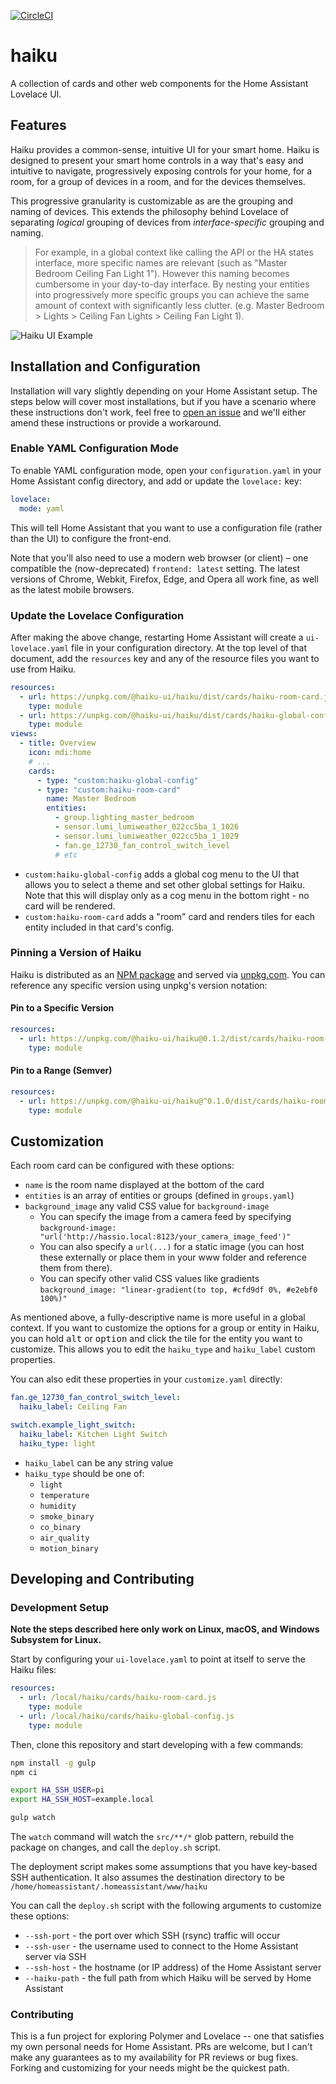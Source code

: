 [![CircleCI](https://circleci.com/gh/lukiffer/haiku.svg?style=svg)](https://circleci.com/gh/lukiffer/haiku)

# haiku
A collection of cards and other web components for the Home Assistant Lovelace UI.


## Features
Haiku provides a common-sense, intuitive UI for your smart home. Haiku is designed to present your smart home controls
in a way that's easy and intuitive to navigate, progressively exposing controls for your home, for a room, for a group
of devices in a room, and for the devices themselves.

This progressive granularity is customizable as are the grouping and naming of devices. This extends the philosophy
behind Lovelace of separating _logical_ grouping of devices from _interface-specific_ grouping and naming.

> For example, in a global context like calling the API or the HA states interface, more specific names are relevant
(such as "Master Bedroom Ceiling Fan Light 1"). However this naming becomes cumbersome in your day-to-day interface.
By nesting your entities into progressively more specific groups you can achieve the same amount of context with
significantly less clutter. (e.g. Master Bedroom > Lights > Ceiling Fan Lights > Ceiling Fan Light 1).

![Haiku UI Example](/docs/example.gif "Haiku UI Example")


## Installation and Configuration

Installation will vary slightly depending on your Home Assistant setup. The steps below will cover most installations,
but if you have a scenario where these instructions don't work, feel free to [open an issue](https://github.com/lukiffer/haiku/issues)
and we'll either amend these instructions or provide a workaround.

### Enable YAML Configuration Mode

To enable YAML configuration mode, open your `configuration.yaml` in your Home Assistant config directory, and add
or update the `lovelace:` key:

```yaml
lovelace:
  mode: yaml
```
This will tell Home Assistant that you want to use a configuration file (rather than the UI) to configure the front-end.

Note that you'll also need to use a modern web browser (or client) – one compatible the (now-deprecated) `frontend: latest`
setting. The latest versions of Chrome, Webkit, Firefox, Edge, and Opera all work fine, as well as the latest mobile browsers.

### Update the Lovelace Configuration

After making the above change, restarting Home Assistant will create a `ui-lovelace.yaml` file in your configuration
directory. At the top level of that document, add the `resources` key and any of the resource files you want to use from
Haiku.

```yaml
resources:
  - url: https://unpkg.com/@haiku-ui/haiku/dist/cards/haiku-room-card.js
    type: module
  - url: https://unpkg.com/@haiku-ui/haiku/dist/cards/haiku-global-config.js
    type: module
views:
  - title: Overview
    icon: mdi:home
    # ...
    cards:
      - type: "custom:haiku-global-config"
      - type: "custom:haiku-room-card"
        name: Master Bedroom
        entities:
          - group.lighting_master_bedroom
          - sensor.lumi_lumiweather_022cc5ba_1_1026
          - sensor.lumi_lumiweather_022cc5ba_1_1029
          - fan.ge_12730_fan_control_switch_level
          # etc
```

- `custom:haiku-global-config` adds a global cog menu to the UI that allows you to select a theme and set other global settings for Haiku.
Note that this will display only as a cog menu in the bottom right - no card will be rendered.
- `custom:haiku-room-card` adds a "room" card and renders tiles for each entity included in that card's config.

### Pinning a Version of Haiku

Haiku is distributed as an [NPM package](https://www.npmjs.com/package/@haiku-ui/haiku) and served via [unpkg.com](https://unpkg.com).
You can reference any specific version using unpkg's version notation:


#### Pin to a Specific Version
```yaml
resources:
  - url: https://unpkg.com/@haiku-ui/haiku@0.1.2/dist/cards/haiku-room-card.js
    type: module
```

#### Pin to a Range (Semver)

```yaml
resources:
  - url: https://unpkg.com/@haiku-ui/haiku@^0.1.0/dist/cards/haiku-room-card.js
    type: module
```

## Customization

Each room card can be configured with these options:

- `name` is the room name displayed at the bottom of the card
- `entities` is an array of entities or groups (defined in `groups.yaml`)
- `background_image` any valid CSS value for `background-image`
  - You can specify the image from a camera feed by specifying `background-image: "url('http://hassio.local:8123/your_camera_image_feed')"`
  - You can also specify a `url(...)` for a static image (you can host these externally or place them in your www folder and reference
    them from there).
  - You can specify other valid CSS values like gradients `background_image: "linear-gradient(to top, #cfd9df 0%, #e2ebf0 100%)"`

As mentioned above, a fully-descriptive name is more useful in a global context. If you want to customize the options for a
group or entity in Haiku, you can hold <kbd>alt</kbd> or <kbd>option</kbd> and click the tile for the entity you want to customize.
This allows you to edit the `haiku_type` and `haiku_label` custom properties.

You can also edit these properties in your `customize.yaml` directly:

```yaml
fan.ge_12730_fan_control_switch_level:
  haiku_label: Ceiling Fan

switch.example_light_switch:
  haiku_label: Kitchen Light Switch
  haiku_type: light
```

- `haiku_label` can be any string value
- `haiku_type` should be one of:
  - `light`
  - `temperature`
  - `humidity`
  - `smoke_binary`
  - `co_binary`
  - `air_quality`
  - `motion_binary`

## Developing and Contributing

### Development Setup

**Note the steps described here only work on Linux, macOS, and Windows Subsystem for Linux.**

Start by configuring your `ui-lovelace.yaml` to point at itself to serve the Haiku files:

```yaml
resources:
  - url: /local/haiku/cards/haiku-room-card.js
    type: module
  - url: /local/haiku/cards/haiku-global-config.js
    type: module
```

Then, clone this repository and start developing with a few commands:

```bash
npm install -g gulp
npm ci

export HA_SSH_USER=pi
export HA_SSH_HOST=example.local

gulp watch
```

The `watch` command will watch the `src/**/*` glob pattern, rebuild the package on changes, and call the `deploy.sh` script.

The deployment script makes some assumptions that you have key-based SSH authentication. It also assumes the destination
directory to be `/home/homeassistant/.homeassistant/www/haiku`

You can call the `deploy.sh` script with the following arguments to customize these options:

- `--ssh-port` - the port over which SSH (rsync) traffic will occur
- `--ssh-user` - the username used to connect to the Home Assistant server via SSH
- `--ssh-host` - the hostname (or IP address) of the Home Assistant server
- `--haiku-path` - the full path from which Haiku will be served by Home Assistant

### Contributing

This is a fun project for exploring Polymer and Lovelace -- one that satisfies my own personal needs for Home Assistant. PRs
are welcome, but I can't make any guarantees as to my availability for PR reviews or bug fixes. Forking and customizing for your
needs might be the quickest path.
